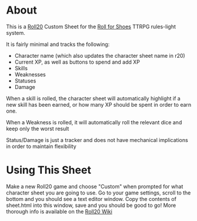# About

This is a [Roll20](roll20/net) Custom Sheet for the [Roll for Shoes](https://rollforshoes.com/) TTRPG rules-light system.

It is fairly minimal and tracks the following:

- Character name (which also updates the character sheet name in r20)
- Current XP, as well as buttons to spend and add XP
- Skills
- Weaknesses
- Statuses
- Damage

When a skill is rolled, the character sheet will automatically highlight if a new skill has been earned, or how many XP should be spent in order to earn one.

When a Weakness is rolled, it will automatically roll the relevant dice and keep only the worst result

Status/Damage is just a tracker and does not have mechanical implications in order to maintain flexibility

# Using This Sheet

Make a new Roll20 game and choose "Custom" when prompted for what character sheet you are going to use. Go to your game settings, scroll to the bottom and you should see a text editor window. Copy the contents of sheet.html into this window, save and you should be good to go! More thorough info is available on the [Roll20 Wiki](https://wiki.roll20.net/Using_Custom_Character_Sheets)
